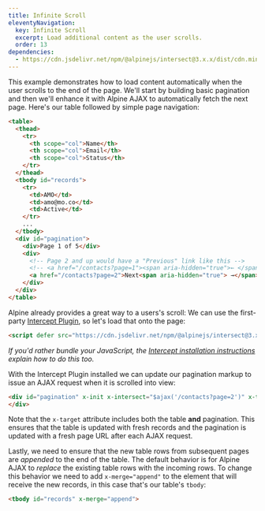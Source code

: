 ```yaml
---
title: Infinite Scroll
eleventyNavigation:
  key: Infinite Scroll
  excerpt: Load additional content as the user scrolls.
  order: 13
dependencies:
  - https://cdn.jsdelivr.net/npm/@alpinejs/intersect@3.x.x/dist/cdn.min.js
---
```


This example demonstrates how to load content automatically when the user scrolls to the end of the page. We'll start by building basic pagination and then we'll enhance it with Alpine AJAX to automatically fetch the next page. Here's our table followed by simple page navigation:
```html
<table>
  <thead>
    <tr>
      <th scope="col">Name</th>
      <th scope="col">Email</th>
      <th scope="col">Status</th>
    </tr>
  </thead>
  <tbody id="records">
    <tr>
      <td>AMO</td>
      <td>amo@mo.co</td>
      <td>Active</td>
    </tr>
    ...
  </tbody>
  <div id="pagination">
    <div>Page 1 of 5</div>
    <div>
      <!-- Page 2 and up would have a "Previous" link like this -->
      <!-- <a href="/contacts?page=1"><span aria-hidden="true">← </span> Previous</a> -->
      <a href="/contacts?page=2">Next<span aria-hidden="true"> →</span></a>
    </div>
  </div>
</table>
```

Alpine already provides a great way to a users's scroll: We can use the first-party [Intercept Plugin](https://alpinejs.dev/plugins/intersect), so let's load that onto the page:

```html
<script defer src="https://cdn.jsdelivr.net/npm/@alpinejs/intersect@3.x.x/dist/cdn.min.js"></script>
```

_If you'd rather bundle your JavaScript, the [Intercept installation instructions](https://alpinejs.dev/plugins/intersect#installation) explain how to do this too._

With the Intercept Plugin installed we can update our pagination markup to issue an AJAX request when it is scrolled into view:

```html
<div id="pagination" x-init x-intersect="$ajax('/contacts?page=2')" x-target="records pagination">
</div>
```

Note that the `x-target` attribute includes both the table **and** pagination. This ensures that the table is updated with fresh records and the pagination is updated with a fresh page URL after each AJAX request.

Lastly, we need to ensure that the new table rows from subsequent pages are _appended_ to the end of the table. The default behavior is for Alpine AJAX to _replace_ the existing table rows with the incoming rows. To change this behavior we need to add `x-merge="append"` to the element that will receive the new records, in this case that's our table's `tbody`:

```html
<tbody id="records" x-merge="append">
```

<style>
#pagination {
  display: flex;
  justify-content: space-between;
  align-items: center;
}
#pagination[aria-busy] div:first-child:after {
  content: '';
  margin-left: .5em;
  display: inline-block;
  width: .875em;
  height: .875em;
  vertical-align: -.25em;
  border: .1875em solid rgba(0, 0, 0, 0.15);
  border-radius: 50%;
  border-top-color: rgba(0, 0, 0, 0.5);
  animation: rotate 1s linear infinite;
}
@keyframes rotate {
  100% { transform: rotate(360deg); }
}
</style>

<script type="module">
  window.route('GET', '/contacts', (input) => {
    if (input.page) {
      return new Promise(resolve => {
        setTimeout(() => resolve(view(parseInt(input.page))), 1000)
      })
    }

    return view(1)
  })

  window.example('/contacts')

  function view(page) {
    let max = 5
    let end = page * 10
    let cursor = end - 9
    let rows = []
    let prefix = ''
    let status = ''
    while (cursor <= end) {
      prefix = getPrefix(cursor)
      status = Math.random() < 0.5 ? 'Active' : 'Inactive'
      rows.push(`<tr>
        <td>${prefix}MO</td>
        <td>${prefix.toLowerCase()}mo@mo.co</td>
        <td>${status}</td>
      </tr>`)
      cursor++;
    }
    rows = rows.join('\n')
    let prev = ''
    let next = ''
    if (page > 1) {
      prev = `<a href="/contacts?page=${page - 1}" x-show="false"><span aria-hidden="true">← </span> Prev</a>`
    }
    if (page < 5) {
      next = `<a href="/contacts?page=${page + 1}" x-show="false">Next<span aria-hidden="true"> →</span></a>`
    }

    let intersect = next ? `x-intersect="$ajax('/contacts?page=${page + 1}')" x-target="records pagination"` : ''

    return `<table id="contacts">
  <thead>
    <tr>
      <th scope="col">Name</th>
      <th scope="col">Email</th>
      <th scope="col">Status</th>
    </tr>
  </thead>
  <tbody id="records" x-merge="append">
    ${rows}
  </tbody>
</table>
<div id="pagination">
  <div>Page ${page} of ${max}</div>
  <div x-init ${intersect}>
    ${prev}
    ${next}
  </div>
</div>`
  }

let alphabet = 'ABCDEFGHIJKLMNOPQRSTUVWXYZ'
function getPrefix(number, result = ''){
  let index = number % alphabet.length
  let quotient = number / alphabet.length
  if (index - 1 == -1) {
      index = alphabet.length
      quotient = quotient - 1
  }
  result = alphabet.charAt(index - 1) + result

  return quotient >= 1
    ? getPrefix(parseInt(quotient), result)
    : result
}
</script>
